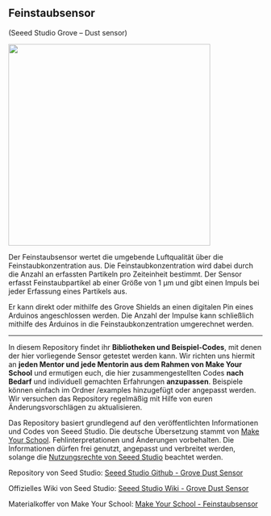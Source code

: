 Feinstaubsensor
----
(Seeed Studio Grove – Dust sensor)

<img src=https://www.makeyourschool.de/wp-content/uploads/2018/10/8_feinstaubsensor-1024x1024.jpg width=400px align=middle>

Der Feinstaubsensor wertet die umgebende Luftqualität über die Feinstaubkonzentration aus. Die Feinstaubkonzentration wird dabei durch die Anzahl an erfassten Partikeln pro Zeiteinheit bestimmt. Der Sensor erfasst Feinstaubpartikel ab einer Größe von 1 µm und gibt einen Impuls bei jeder Erfassung eines Partikels aus. 

Er kann direkt oder mithilfe des Grove Shields an einen digitalen Pin eines Arduinos angeschlossen werden. Die Anzahl der Impulse kann schließlich mithilfe des Arduinos in die Feinstaubkonzentration umgerechnet werden.

----

In diesem Repository findet ihr **Bibliotheken und Beispiel-Codes**, mit denen der hier vorliegende Sensor getestet werden kann. Wir richten uns hiermit an **jeden Mentor und jede Mentorin aus dem Rahmen von Make Your School** und ermutigen euch, die hier zusammengestellten Codes **nach Bedarf** und individuell gemachten Erfahrungen **anzupassen**. Beispiele können einfach im Ordner /examples hinzugefügt oder angepasst werden. Wir versuchen das Repository regelmäßig mit Hilfe von euren Änderungsvorschlägen zu aktualisieren.

Das Repository basiert grundlegend auf den veröffentlichten Informationen und Codes von Seeed Studio. 
Die deutsche Übersetzung stammt von [Make Your School](https://www.makeyourschool.de/). Fehlinterpretationen und Änderungen vorbehalten. Die Informationen dürfen frei genutzt, angepasst und verbreitet werden, solange die [Nutzungsrechte von Seeed Studio](https://github.com/Seeed-Studio/Grove_Dust_Sensor/blob/master/License.txt) beachtet werden.

Repository von Seed Studio:                               [Seeed Studio Github - Grove Dust Sensor](https://github.com/Seeed-Studio/Grove_Dust_Sensor)

Offizielles Wiki von Seed Studio:                         [Seeed Studio Wiki - Grove Dust Sensor](http://wiki.seeedstudio.com/Grove-Dust_Sensor/)

Materialkoffer von Make Your School:   [Make Your School - Feinstaubsensor](https://www.makeyourschool.de/material/feinstaubsensor/)
